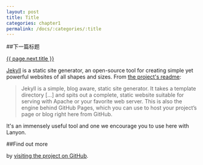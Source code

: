 ```yaml
---
layout: post
title: Title
categories: chapter1
permalink: /docs/:categories/:title
---
```


##下一篇标题

<a href="{{ page.next.url }}">{{ page.next.title }}</a>



[Jekyll](http://jekyllrb.com) is a static site generator, an open-source tool for creating simple yet powerful websites of all shapes and sizes. From [the project's readme](https://github.com/mojombo/jekyll/blob/master/README.markdown):

  > Jekyll is a simple, blog aware, static site generator. It takes a template directory [...] and spits out a complete, static website suitable for serving with Apache or your favorite web server. This is also the engine behind GitHub Pages, which you can use to host your project’s page or blog right here from GitHub.

It's an immensely useful tool and one we encourage you to use here with Lanyon.

##Find out more

by [visiting the project on GitHub](https://github.com/mojombo/jekyll).
